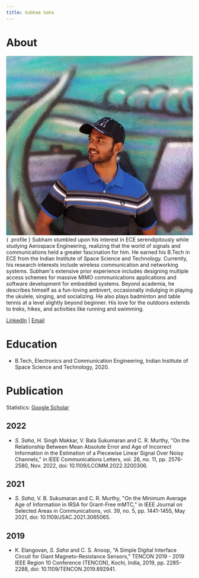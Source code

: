 ```yaml
---
title: Subham Saha
---
```


About
=====

![](./profile.jpg){ .profile }
Subham stumbled upon his interest in ECE serendipitously while studying Aerospace Engineering, realizing that the world of signals and communications held a greater fascination for him. He earned his B.Tech in ECE from the Indian Institute of Space Science and Technology. Currently, his research interests include wireless communication and networking systems. Subham's extensive prior experience includes designing multiple access schemes for massive MIMO communications applications and software development for embedded systems. Beyond academia, he describes himself as a fun-loving ambivert, occasionally indulging in playing the ukulele, singing, and socializing. He also plays badminton and table tennis at a level slightly beyond beginner. His love for the outdoors extends to treks, hikes, and activities like running and swimming.

[LinkedIn](https://www.linkedin.com/in/subham-saha-iist2016) | [Email](mailto:subhamsaha0216@gmail.com)

Education
=========
- B.Tech, Electronics and Communication Engineering, Indian Institute of Space Science and Technology, 2020.

Publication
===========

Statistics: [Google Scholar](https://scholar.google.com/citations?user=6ZqveaIAAAAJ&hl=en)

2022
----

- *S. Saha*, H. Singh Makkar, V. Bala Sukumaran and C. R. Murthy, "On the Relationship Between Mean Absolute Error and Age of Incorrect Information in the Estimation of a Piecewise Linear Signal Over Noisy Channels," in IEEE Communications Letters, vol. 26, no. 11, pp. 2576-2580, Nov. 2022, doi: 10.1109/LCOMM.2022.3200306. 

2021
----

- *S. Saha*, V. B. Sukumaran and C. R. Murthy, "On the Minimum Average Age of Information in IRSA for Grant-Free mMTC," in IEEE Journal on Selected Areas in Communications, vol. 39, no. 5, pp. 1441-1455, May 2021, doi: 10.1109/JSAC.2021.3065065.

2019
----
- K. Elangovan, *S. Saha* and C. S. Anoop, "A Simple Digital Interface Circuit for Giant Magneto-Resistance Sensors," TENCON 2019 - 2019 IEEE Region 10 Conference (TENCON), Kochi, India, 2019, pp. 2285-2288, doi: 10.1109/TENCON.2019.892941.

